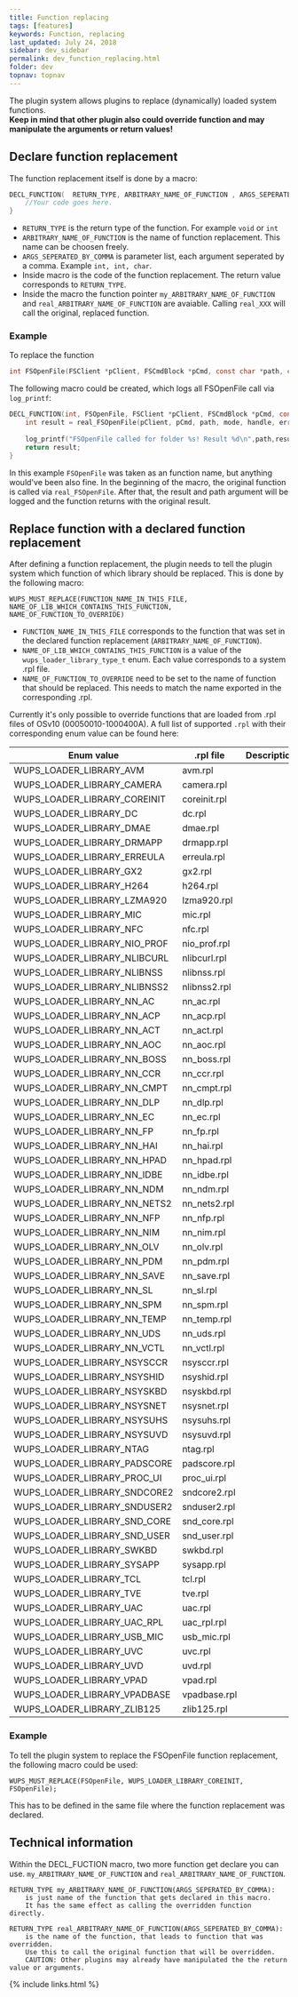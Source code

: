 ```yaml
---
title: Function replacing
tags: [features]
keywords: Function, replacing
last_updated: July 24, 2018
sidebar: dev_sidebar
permalink: dev_function_replacing.html
folder: dev
topnav: topnav
---
```


The plugin system allows plugins to replace (dynamically) loaded system functions.  
**Keep in mind that other plugin also could override function and may manipulate the arguments or return values!**
## Declare function replacement
The function replacement itself is done by a macro:
```C
DECL_FUNCTION(  RETURN_TYPE, ARBITRARY_NAME_OF_FUNCTION , ARGS_SEPERATED_BY_COMMA){
    //Your code goes here.
}
```
* `RETURN_TYPE` is the return type of the function. For example `void` or `int`
* `ARBITRARY_NAME_OF_FUNCTION` is the name of function replacement. This name can be choosen freely.
* `ARGS_SEPERATED_BY_COMMA` is parameter list, each argument seperated by a comma. Example `int, int, char`.
* Inside macro is the code of the function replacement. The return value corresponds to `RETURN_TYPE`.
* Inside the macro the function pointer `my_ARBITRARY_NAME_OF_FUNCTION` and `real_ARBITRARY_NAME_OF_FUNCTION` are avaiable. Calling `real_XXX` will call the original, replaced function.


### Example

To replace the function 
```C
int FSOpenFile(FSClient *pClient, FSCmdBlock *pCmd, const char *path, const char *mode, int *handle, int error)
```
The following macro could be created, which logs all FSOpenFile call via `log_printf`:
```C
DECL_FUNCTION(int, FSOpenFile, FSClient *pClient, FSCmdBlock *pCmd, const char *path, const char *mode, int *handle, int error) {
    int result = real_FSOpenFile(pClient, pCmd, path, mode, handle, error);
    
    log_printf("FSOpenFile called for folder %s! Result %d\n",path,result);
    return result;
}
```
In this example `FSOpenFile` was taken as an function name, but anything would've been also fine. In the beginning of the macro, the original function is called via `real_FSOpenFile`. 
After that, the result and path argument will be logged and the function returns with the original result.

## Replace function with a declared function replacement
After defining a function replacement, the plugin needs to tell the plugin system which function of which library should be replaced. This is done by the following macro:
```
WUPS_MUST_REPLACE(FUNCTION_NAME_IN_THIS_FILE,   NAME_OF_LIB_WHICH_CONTAINS_THIS_FUNCTION, NAME_OF_FUNCTION_TO_OVERRIDE)
```
* `FUNCTION_NAME_IN_THIS_FILE` corresponds to the function that was set in the declared function replacement (`ARBITRARY_NAME_OF_FUNCTION`).
* `NAME_OF_LIB_WHICH_CONTAINS_THIS_FUNCTION` is a value of the `wups_loader_library_type_t` enum. Each value corresponds to a system .rpl file.
* `NAME_OF_FUNCTION_TO_OVERRIDE` need to be set to the name of function that should be replaced. This needs to match the name exported in the corresponding .rpl.

Currently it's only possible to override functions that are loaded from .rpl files of OSv10 (00050010-1000400A). A full list of supported `.rpl` with their corresponding enum value can be found here:

| Enum value| .rpl file | Description |
| --- | --- | --- |
| WUPS_LOADER_LIBRARY_AVM|        avm.rpl|       | 
| WUPS_LOADER_LIBRARY_CAMERA|     camera.rpl|    | 
| WUPS_LOADER_LIBRARY_COREINIT|   coreinit.rpl|  | 
| WUPS_LOADER_LIBRARY_DC|         dc.rpl|        | 
| WUPS_LOADER_LIBRARY_DMAE|       dmae.rpl|      | 
| WUPS_LOADER_LIBRARY_DRMAPP|     drmapp.rpl|    | 
| WUPS_LOADER_LIBRARY_ERREULA|    erreula.rpl|   | 
| WUPS_LOADER_LIBRARY_GX2|        gx2.rpl|       | 
| WUPS_LOADER_LIBRARY_H264|       h264.rpl|      | 
| WUPS_LOADER_LIBRARY_LZMA920|    lzma920.rpl|   | 
| WUPS_LOADER_LIBRARY_MIC|        mic.rpl|       | 
| WUPS_LOADER_LIBRARY_NFC|        nfc.rpl|       | 
| WUPS_LOADER_LIBRARY_NIO_PROF|   nio_prof.rpl|  | 
| WUPS_LOADER_LIBRARY_NLIBCURL|   nlibcurl.rpl|  | 
| WUPS_LOADER_LIBRARY_NLIBNSS|    nlibnss.rpl|   | 
| WUPS_LOADER_LIBRARY_NLIBNSS2|   nlibnss2.rpl|  | 
| WUPS_LOADER_LIBRARY_NN_AC|      nn_ac.rpl|     | 
| WUPS_LOADER_LIBRARY_NN_ACP|     nn_acp.rpl|    | 
| WUPS_LOADER_LIBRARY_NN_ACT|     nn_act.rpl|    | 
| WUPS_LOADER_LIBRARY_NN_AOC|     nn_aoc.rpl|    | 
| WUPS_LOADER_LIBRARY_NN_BOSS|    nn_boss.rpl|   | 
| WUPS_LOADER_LIBRARY_NN_CCR|     nn_ccr.rpl|    | 
| WUPS_LOADER_LIBRARY_NN_CMPT|    nn_cmpt.rpl|   | 
| WUPS_LOADER_LIBRARY_NN_DLP|     nn_dlp.rpl|    | 
| WUPS_LOADER_LIBRARY_NN_EC|      nn_ec.rpl|     | 
| WUPS_LOADER_LIBRARY_NN_FP|      nn_fp.rpl|     | 
| WUPS_LOADER_LIBRARY_NN_HAI|     nn_hai.rpl|    | 
| WUPS_LOADER_LIBRARY_NN_HPAD|    nn_hpad.rpl|   | 
| WUPS_LOADER_LIBRARY_NN_IDBE|    nn_idbe.rpl|   | 
| WUPS_LOADER_LIBRARY_NN_NDM|     nn_ndm.rpl|    | 
| WUPS_LOADER_LIBRARY_NN_NETS2|   nn_nets2.rpl|  | 
| WUPS_LOADER_LIBRARY_NN_NFP|     nn_nfp.rpl|    | 
| WUPS_LOADER_LIBRARY_NN_NIM|     nn_nim.rpl|    | 
| WUPS_LOADER_LIBRARY_NN_OLV|     nn_olv.rpl|    | 
| WUPS_LOADER_LIBRARY_NN_PDM|     nn_pdm.rpl|    | 
| WUPS_LOADER_LIBRARY_NN_SAVE|    nn_save.rpl|   | 
| WUPS_LOADER_LIBRARY_NN_SL|      nn_sl.rpl|     | 
| WUPS_LOADER_LIBRARY_NN_SPM|     nn_spm.rpl|    | 
| WUPS_LOADER_LIBRARY_NN_TEMP|    nn_temp.rpl|   | 
| WUPS_LOADER_LIBRARY_NN_UDS|     nn_uds.rpl|    | 
| WUPS_LOADER_LIBRARY_NN_VCTL|    nn_vctl.rpl|   | 
| WUPS_LOADER_LIBRARY_NSYSCCR|    nsysccr.rpl|   | 
| WUPS_LOADER_LIBRARY_NSYSHID|    nsyshid.rpl|   | 
| WUPS_LOADER_LIBRARY_NSYSKBD|    nsyskbd.rpl|   | 
| WUPS_LOADER_LIBRARY_NSYSNET|    nsysnet.rpl|   | 
| WUPS_LOADER_LIBRARY_NSYSUHS|    nsysuhs.rpl|   | 
| WUPS_LOADER_LIBRARY_NSYSUVD|    nsysuvd.rpl|   | 
| WUPS_LOADER_LIBRARY_NTAG|       ntag.rpl|      | 
| WUPS_LOADER_LIBRARY_PADSCORE|   padscore.rpl|  | 
| WUPS_LOADER_LIBRARY_PROC_UI|    proc_ui.rpl|   | 
| WUPS_LOADER_LIBRARY_SNDCORE2|   sndcore2.rpl|  | 
| WUPS_LOADER_LIBRARY_SNDUSER2|   snduser2.rpl|  | 
| WUPS_LOADER_LIBRARY_SND_CORE|   snd_core.rpl|  | 
| WUPS_LOADER_LIBRARY_SND_USER|   snd_user.rpl|  | 
| WUPS_LOADER_LIBRARY_SWKBD|      swkbd.rpl|     | 
| WUPS_LOADER_LIBRARY_SYSAPP|     sysapp.rpl|    | 
| WUPS_LOADER_LIBRARY_TCL|        tcl.rpl|       | 
| WUPS_LOADER_LIBRARY_TVE|        tve.rpl|       | 
| WUPS_LOADER_LIBRARY_UAC|        uac.rpl|       | 
| WUPS_LOADER_LIBRARY_UAC_RPL|    uac_rpl.rpl|   | 
| WUPS_LOADER_LIBRARY_USB_MIC|    usb_mic.rpl|   | 
| WUPS_LOADER_LIBRARY_UVC|        uvc.rpl|       | 
| WUPS_LOADER_LIBRARY_UVD|        uvd.rpl|       | 
| WUPS_LOADER_LIBRARY_VPAD|       vpad.rpl|      | 
| WUPS_LOADER_LIBRARY_VPADBASE|   vpadbase.rpl|  | 
| WUPS_LOADER_LIBRARY_ZLIB125|    zlib125.rpl|   |

### Example
To tell the plugin system to replace the FSOpenFile function replacement, the following macro could be used:
```
WUPS_MUST_REPLACE(FSOpenFile, WUPS_LOADER_LIBRARY_COREINIT, FSOpenFile);
```
This has to be defined in the same file where the function replacement was declared.

## Technical information

Within the DECL_FUCTION macro, two more function get declare you can use. `my_ARBITRARY_NAME_OF_FUNCTION` and `real_ARBITRARY_NAME_OF_FUNCTION`.
```
RETURN_TYPE my_ARBITRARY_NAME_OF_FUNCTION(ARGS_SEPERATED_BY_COMMA):
    is just name of the function that gets declared in this macro. 
    It has the same effect as calling the overridden function directly.

RETURN_TYPE real_ARBITRARY_NAME_OF_FUNCTION(ARGS_SEPERATED_BY_COMMA):
    is the name of the function, that leads to function that was overridden.
    Use this to call the original function that will be overridden.
    CAUTION: Other plugins may already have manipulated the the return value or arguments.
```

{% include links.html %}
